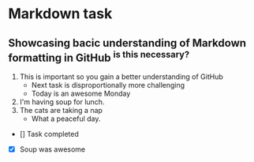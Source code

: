 # Markdown task
## Showcasing bacic understanding of Markdown formatting in GitHub <sup>is this necessary?</sup>

1. This is important so you gain a better understanding of GitHub
   * Next task is disproportionally more challenging
   * Today is an awesome Monday
2. I'm having soup for lunch.
3. The cats are taking a nap
   * What a peaceful day.

- [] Task completed
- [x] Soup was awesome
